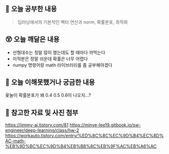 ## 📝 오늘 공부한 내용
> 딥러닝에서의 기본적인 벡터 연산과 norm, 확률분포, 최적화

## 😲 오늘 깨달은 내용
- 선형대수는 정말 많이 했는데도 할 때마다 까먹는다
- 미적분은 정말 쉬운데 확률은 너무 어렵다
- numpy 명령어랑 math 라이브러리를 좀 공부해야겠다

## 🥲 오늘 이해못했거나 궁금한 내용
윷놀이 확률분포가 왜 0.4 0.5 0.6이 나오지...?
   
## 📁 참고한 자료 및 사진 첨부
https://jimmy-ai.tistory.com/81
https://minye-lee19.gitbook.io/sw-engineer/deep-learning/class/hw-2
https://workauto.tistory.com/entry/%ED%8C%8C%EC%9D%B4%EC%8D%AC-math-%EB%9D%BC%EC%9D%B4%EB%B8%8C%EB%9F%AC%EB%A6%AC
